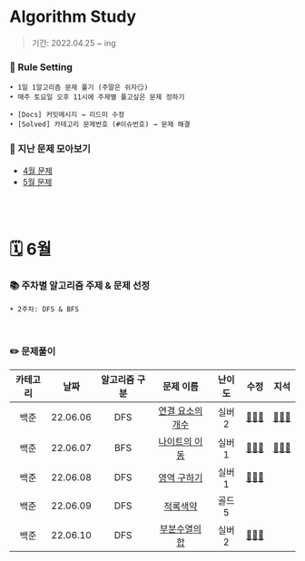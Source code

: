# Algorithm Study
> 기간: 2022.04.25 ~ ing  

### 📌 Rule Setting
    • 1일 1알고리즘 문제 풀기 (주말은 쉬자😏)  
    • 매주 토요일 오후 11시에 주제별 풀고싶은 문제 정하기

```
• [Docs] 커밋메시지 → 리드미 수정
• [Solved] 카테고리 문제번호 (#이슈번호) → 문제 해결 
```

### 👀 지난 문제 모아보기
- [4월 문제](모아보기/4월문제.md)
- [5월 문제](모아보기/5월문제.md)

</br></br>

# 🗓 6월
### 📚 주차별 알고리즘 주제 & 문제 선정
    • 2주차: DFS & BFS
</br>

### ✏️ 문제풀이
| 카테고리 | 날짜 | 알고리즘 구분 | 문제 이름 | 난이도 | 수정 | 지석 |  
| :----------: | :----------: | :----------: | :----------: | :----------: | :----------: | :----------: | 
| 백준 | 22.06.06 | DFS | [연결 요소의 개수](https://www.acmicpc.net/problem/11724) | 실버 2 | [🙆🏻‍♀️](수정/Graph-Theory/BOJ11724.md) | [🙆🏻‍♂️](지석/Graph-Theory/BOJ11724.md) |
| 백준 | 22.06.07 | BFS | [나이트의 이동](https://www.acmicpc.net/problem/7562) | 실버 1 | [🙆🏻‍♀️](수정/Graph-Theory/BOJ7562.md) | [🙆🏻‍♂️](지석/Graph-Theory/BOJ7562.md) |
| 백준 | 22.06.08 | DFS | [영역 구하기](https://www.acmicpc.net/problem/2583) | 실버 1 | [🙆🏻‍♀️](수정/Graph-Theory/BOJ2583.md) |  |
| 백준 | 22.06.09 | DFS | [적록색약](https://www.acmicpc.net/problem/10026) | 골드 5 |  |  |
| 백준 | 22.06.10 | DFS | [부분수열의 합](https://www.acmicpc.net/problem/1182) | 실버 2 | [🙆🏻‍♀️](수정/Graph-Theory/BOJ1182.md) |  |